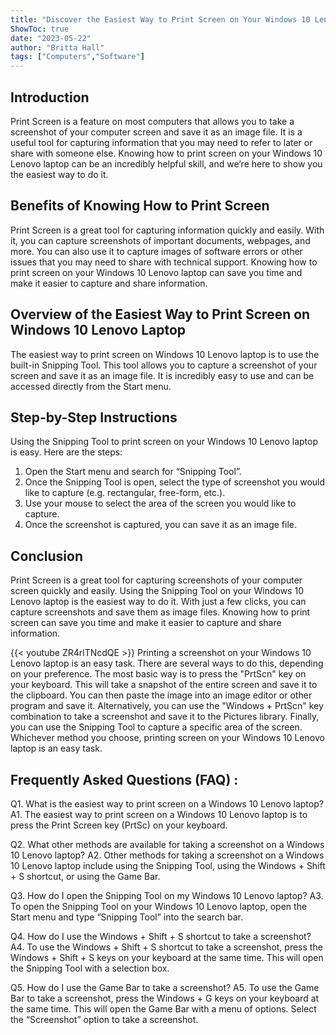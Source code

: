 ```yaml
---
title: "Discover the Easiest Way to Print Screen on Your Windows 10 Lenovo Laptop!"
ShowToc: true 
date: "2023-05-22"
author: "Britta Hall" 
tags: ["Computers","Software"]
---
```

## Introduction

Print Screen is a feature on most computers that allows you to take a screenshot of your computer screen and save it as an image file. It is a useful tool for capturing information that you may need to refer to later or share with someone else. Knowing how to print screen on your Windows 10 Lenovo laptop can be an incredibly helpful skill, and we’re here to show you the easiest way to do it. 

## Benefits of Knowing How to Print Screen 

Print Screen is a great tool for capturing information quickly and easily. With it, you can capture screenshots of important documents, webpages, and more. You can also use it to capture images of software errors or other issues that you may need to share with technical support. Knowing how to print screen on your Windows 10 Lenovo laptop can save you time and make it easier to capture and share information. 

## Overview of the Easiest Way to Print Screen on Windows 10 Lenovo Laptop

The easiest way to print screen on Windows 10 Lenovo laptop is to use the built-in Snipping Tool. This tool allows you to capture a screenshot of your screen and save it as an image file. It is incredibly easy to use and can be accessed directly from the Start menu. 

## Step-by-Step Instructions

Using the Snipping Tool to print screen on your Windows 10 Lenovo laptop is easy. Here are the steps: 

1. Open the Start menu and search for “Snipping Tool”.
2. Once the Snipping Tool is open, select the type of screenshot you would like to capture (e.g. rectangular, free-form, etc.).
3. Use your mouse to select the area of the screen you would like to capture.
4. Once the screenshot is captured, you can save it as an image file.

## Conclusion

Print Screen is a great tool for capturing screenshots of your computer screen quickly and easily. Using the Snipping Tool on your Windows 10 Lenovo laptop is the easiest way to do it. With just a few clicks, you can capture screenshots and save them as image files. Knowing how to print screen can save you time and make it easier to capture and share information.

{{< youtube ZR4rlTNcdQE >}} 
Printing a screenshot on your Windows 10 Lenovo laptop is an easy task. There are several ways to do this, depending on your preference. The most basic way is to press the "PrtScn" key on your keyboard. This will take a snapshot of the entire screen and save it to the clipboard. You can then paste the image into an image editor or other program and save it. Alternatively, you can use the "Windows + PrtScn" key combination to take a screenshot and save it to the Pictures library. Finally, you can use the Snipping Tool to capture a specific area of the screen. Whichever method you choose, printing screen on your Windows 10 Lenovo laptop is an easy task.

## Frequently Asked Questions (FAQ) :
Q1. What is the easiest way to print screen on a Windows 10 Lenovo laptop?
A1. The easiest way to print screen on a Windows 10 Lenovo laptop is to press the Print Screen key (PrtSc) on your keyboard.

Q2. What other methods are available for taking a screenshot on a Windows 10 Lenovo laptop?
A2. Other methods for taking a screenshot on a Windows 10 Lenovo laptop include using the Snipping Tool, using the Windows + Shift + S shortcut, or using the Game Bar.

Q3. How do I open the Snipping Tool on my Windows 10 Lenovo laptop?
A3. To open the Snipping Tool on your Windows 10 Lenovo laptop, open the Start menu and type “Snipping Tool” into the search bar.

Q4. How do I use the Windows + Shift + S shortcut to take a screenshot?
A4. To use the Windows + Shift + S shortcut to take a screenshot, press the Windows + Shift + S keys on your keyboard at the same time. This will open the Snipping Tool with a selection box.

Q5. How do I use the Game Bar to take a screenshot?
A5. To use the Game Bar to take a screenshot, press the Windows + G keys on your keyboard at the same time. This will open the Game Bar with a menu of options. Select the “Screenshot” option to take a screenshot.


